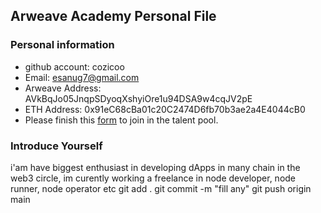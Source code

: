 ## Arweave Academy Personal File

### Personal information

- github account: cozicoo
- Email: esanug7@gmail.com
- Arweave Address: AVkBqJo05JnqpSDyoqXshyiOre1u94DSA9w4cqJV2pE
- ETH Address: 0x91eC68cBa01c20C2474D6fb70b3ae2a4E4044cB0
- Please finish this [form](https://docs.google.com/forms/d/e/1FAIpQLSfWA5fIIcBgmRppm3jNz5vmf9Mai_QMVil-2pO4r7YKn_Zhtw/viewform?usp=sf_link) to join in the talent pool.

### Introduce Yourself
 i'am have biggest enthusiast in developing dApps in many chain in the web3 circle, im curently working a freelance in node developer, node runner, node operator etc
git add .
git commit -m "fill any"
git push origin main
